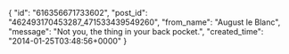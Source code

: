  {
   "id": "616356671733602",
   "post_id": "462493170453287_471533439549260",
   "from_name": "August le Blanc",
   "message": "Not you, the thing in your back pocket.",
   "created_time": "2014-01-25T03:48:56+0000"
 }
